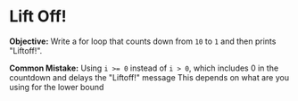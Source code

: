 # Lift Off!
**Objective:**
Write a for loop that counts down from `10` to `1` and then prints "Liftoff!".

**Common Mistake:**
Using `i >= 0` instead of `i > 0`, which includes 0 in the countdown and delays the "Liftoff!" message
This depends on what are you using for the lower bound
